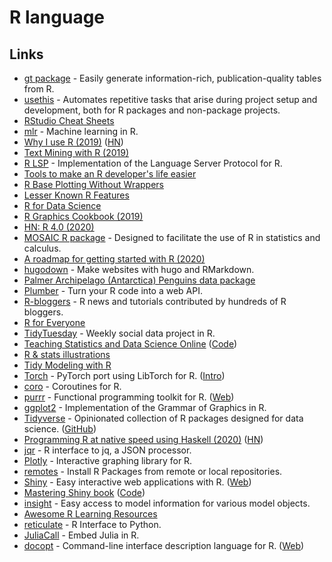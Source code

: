 # R language

## Links

- [gt package](https://github.com/rstudio/gt) - Easily generate information-rich, publication-quality tables from R.
- [usethis](https://github.com/r-lib/usethis) - Automates repetitive tasks that arise during project setup and development, both for R packages and non-package projects.
- [RStudio Cheat Sheets](https://github.com/rstudio/cheatsheets)
- [mlr](https://github.com/mlr-org/mlr) - Machine learning in R.
- [Why I use R (2019)](https://blog.shotwell.ca/posts/why_i_use_r/) ([HN](https://news.ycombinator.com/item?id=21965248))
- [Text Mining with R (2019)](https://www.tidytextmining.com/)
- [R LSP](https://github.com/REditorSupport/languageserver) - Implementation of the Language Server Protocol for R.
- [Tools to make an R developer's life easier](https://github.com/r-lib/devtools)
- [R Base Plotting Without Wrappers](http://karolis.koncevicius.lt/posts/r_base_plotting_without_wrappers/)
- [Lesser Known R Features](http://karolis.koncevicius.lt/posts/lesser_known_r_features/)
- [R for Data Science](https://r4ds.had.co.nz/)
- [R Graphics Cookbook (2019)](https://r-graphics.org/)
- [HN: R 4.0 (2020)](https://news.ycombinator.com/item?id=22966332)
- [MOSAIC R package](https://github.com/ProjectMOSAIC/mosaic) - Designed to facilitate the use of R in statistics and calculus.
- [A roadmap for getting started with R (2020)](https://oscarbaruffa.com/a-roadmap-for-getting-started-with-r/)
- [hugodown](https://github.com/r-lib/hugodown) - Make websites with hugo and RMarkdown.
- [Palmer Archipelago (Antarctica) Penguins data package](https://github.com/allisonhorst/penguins)
- [Plumber](https://github.com/rstudio/plumber) - Turn your R code into a web API.
- [R-bloggers](https://www.r-bloggers.com/) - R news and tutorials contributed by hundreds of R bloggers.
- [R for Everyone](https://www.jaredlander.com/r-for-everyone/)
- [TidyTuesday](https://github.com/rfordatascience/tidytuesday) - Weekly social data project in R.
- [Teaching Statistics and Data Science Online](https://mine-cetinkaya-rundel.github.io/teach-r-online/) ([Code](https://github.com/mine-cetinkaya-rundel/teach-r-online))
- [R & stats illustrations](https://github.com/allisonhorst/stats-illustrations)
- [Tidy Modeling with R](https://www.tmwr.org/)
- [Torch](https://github.com/mlverse/torch) - PyTorch port using LibTorch for R. ([Intro](https://blogs.rstudio.com/ai/posts/2020-09-29-introducing-torch-for-r/))
- [coro](https://github.com/r-lib/coro) - Coroutines for R.
- [purrr](https://github.com/tidyverse/purrr) - Functional programming toolkit for R. ([Web](https://purrr.tidyverse.org/))
- [ggplot2](https://github.com/tidyverse/ggplot2) - Implementation of the Grammar of Graphics in R.
- [Tidyverse](https://www.tidyverse.org/) - Opinionated collection of R packages designed for data science. ([GitHub](https://github.com/tidyverse))
- [Programming R at native speed using Haskell (2020)](https://www.tweag.io/blog/2015-09-08-programming-r-at-native-speed-in-haskell/) ([HN](https://news.ycombinator.com/item?id=24981356))
- [jqr](https://github.com/ropensci/jqr) - R interface to jq, a JSON processor.
- [Plotly](https://github.com/ropensci/plotly) - Interactive graphing library for R.
- [remotes](https://github.com/r-lib/remotes) - Install R Packages from remote or local repositories.
- [Shiny](https://github.com/rstudio/shiny) - Easy interactive web applications with R. ([Web](https://shiny.rstudio.com/))
- [Mastering Shiny book](https://mastering-shiny.org/) ([Code](https://github.com/hadley/mastering-shiny))
- [insight](https://github.com/easystats/insight) - Easy access to model information for various model objects.
- [Awesome R Learning Resources](https://github.com/iamericfletcher/awesome-r-learning-resources)
- [reticulate](https://github.com/rstudio/reticulate) - R Interface to Python.
- [JuliaCall](https://github.com/Non-Contradiction/JuliaCall) - Embed Julia in R.
- [docopt](https://github.com/docopt/docopt.R) - Command-line interface description language for R. ([Web](http://docopt.org/))
